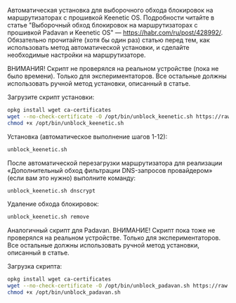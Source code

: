 Автоматическая установка для выборочного обхода блокировок на маршрутизаторах с прошивкой Keenetic OS. Подробности читайте в статье "Выборочный обход блокировок на маршрутизаторах с прошивкой Padavan и Keenetic OS" — https://habr.com/ru/post/428992/. Обязательно прочитайте (хотя бы один раз) статью перед тем, как использовать метод автоматической установки, и сделайте необходимые настройки на маршрутизаторе.

ВНИМАНИЯ! Скрипт не проверялся на реальном устройстве (пока не было времени). Только для экспериментаторов. Все остальные должны использовать ручной метод установки, описанный в статье.

Загрузите скрипт установки:
```bash
opkg install wget ca-certificates
wget --no-check-certificate -O /opt/bin/unblock_keenetic.sh https://raw.githubusercontent.com/Kyrie1965/unblock_keenetic/master/unblock_keenetic.sh
chmod +x /opt/bin/unblock_keenetic.sh
```

Установка (автоматическое выполнение шагов 1-12):
```bash
unblock_keenetic.sh
```

После автоматической перезагрузки маршрутизатора для реализации «Дополнительный обход фильтрации DNS-запросов провайдером» (если вам это нужно) выполните команду:
```bash
unblock_keenetic.sh dnscrypt
```

Удаление обхода блокировок:
```bash
unblock_keenetic.sh remove
```

Аналогичный скрипт для Padavan. ВНИМАНИЕ! Скрипт пока тоже не проверялся на реальном устройстве. Только для экспериментаторов. Все остальные должны использовать ручной метод установки, описанный в статье.

Загрузка скрипта:
```bash
opkg install wget ca-certificates
wget --no-check-certificate -O /opt/bin/unblock_padavan.sh https://raw.githubusercontent.com/Kyrie1965/unblock_keenetic/master/padavan/unblock_padavan.sh
chmod +x /opt/bin/unblock_padavan.sh
```

